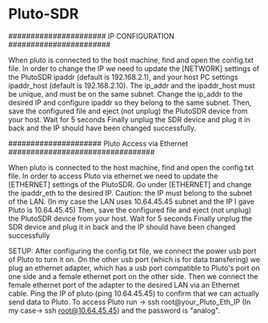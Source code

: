 # Pluto-SDR

###################### IP CONFIGURATION #######################

When pluto is connected to the host machine, find and open the config.txt file.
In order to change the IP we need to update the [NETWORK] settings of the PlutoSDR ipaddr (default is 192.168.2.1), 
and your host PC settings ipaddr_host (default is 192.168.2.10).
The ip_addr and the  ipaddr_host must be unique, and must be on the same subnet.
Change the ip_addr to the desired IP and configure ipaddr so they belong to the same subnet.
Then, save the configured file and eject (not unplug) the PlutoSDR device from your host.
Wait for 5 seconds
Finally unplug the SDR device and plug it in back and the IP should have been changed successfully.



##################### Pluto Access via Ethernet #################################

When pluto is connected to the host machine, find and open the config.txt file.
In order to access Pluto via ethernet we need to update the [ETHERNET] settings of the PlutoSDR.
Go under [ETHERNET] and change the ipaddr_eth to the desired IP. 
Caution: the IP must belong to the subnet of the LAN.
(In my case the LAN uses 10.64.45.45 subnet and the IP I gave Pluto is 10.64.45.45)
Then, save the configured file and eject (not unplug) the PlutoSDR device from your host.
Wait for 5 seconds
Finally unplug the SDR device and plug it in back and the IP should have been changed successfully

SETUP:
After configuring the config.txt file, we connect the power usb port of Pluto to turn it on.
On the other usb port (which is for data transfering) we plug an ethernet adapter, which has 
a usb port compatible to Pluto's port on one side and a female ethernet port on the other side.
Then we connect the female ethernet port of the adapter to the desired LAN via an Ethernet cable.
Ping the IP of pluto (ping 10.64.45.45) to confirm that we can actually send data to Pluto.
To access Pluto run -> ssh root@your_Pluto_Eth_IP (In my case-> ssh root@10.64.45.45) and the password is "analog".
